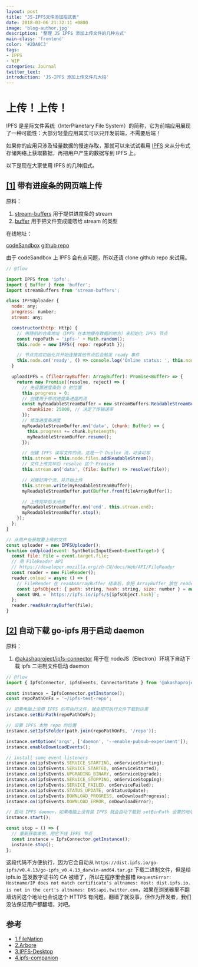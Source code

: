 ```yaml
---
layout: post
title: "JS-IPFS文件添加招式表"
date: 2018-03-06 21:32:11 +0800
image: 'blog-author.jpg'
description: '整理 JS IPFS 添加上传文件的几种方式'
main-class: 'frontend'
color: '#2DA0C3'
tags:
- IPFS
- WIP
categories: Journal
twitter_text:
introduction: 'JS-IPFS 添加上传文件几大招'
---
```

# 上传！上传！

IPFS 是星际文件系统（InterPlanetary File System）的简称，它为前端应用展现了一种可能性：大部分轻量应用其实可以只开发前端，不需要后端！

如果你的应用只涉及轻量数据的慢速存取，那就可以来试试看用 [IPFS](https://www.npmjs.com/package/ipfs) 来从分布式存储网络上获取数据，再把用户产生的数据写到 IPFS 上。

以下是现在大家使用 IPFS 的几种招式。

## [[1]](#1) 带有进度条的网页端上传

原料：

1. [stream-buffers](https://www.npmjs.com/package/stream-buffers) 用于提供进度条的 stream
1. [buffer](https://www.npmjs.com/package/buffer) 用于把文件变成能喂给 stream 的类型

在线地址：

[codeSandbox](https://codesandbox.io/s/km9kwoj64r) [github repo](https://github.com/linonetwo/ipfs-uploader-browser)

由于 codeSandbox 上 IPFS 会有点问题，所以还请 clone github repo 来试用。

```js
// @flow

import IPFS from 'ipfs';
import { Buffer } from 'buffer';
import streamBuffers from 'stream-buffers';

class IPFSUploader {
  node: any;
  progress: number;
  stream: any;

  constructor(http: Http) {
    // 用随机的仓库地址（IPFS 在本地缓存数据的地方）来初始化 IPFS 节点
    const repoPath = 'ipfs-' + Math.random();
    this.node = new IPFS({ repo: repoPath });

    // 节点完成初始化并开始连接其他节点后会触发 ready 事件
    this.node.on('ready', () => console.log('Online status: ', this.node.isOnline() ? 'online' : 'offline'));
  }

  uploadIPFS = (fileArrayBuffer: ArrayBuffer): Promise<Buffer> => {
    return new Promise((resolve, reject) => {
      // 先设置进度条到 0 的位置
      this.progress = 0;
      // 创建用于修改进度条进度的流
      const myReadableStreamBuffer = new streamBuffers.ReadableStreamBuffer({
        chunkSize: 25000, // 决定了传输速率
      });
      // 修改进度条进度
      myReadableStreamBuffer.on('data', (chunk: Buffer) => {
        this.progress += chunk.byteLength;
        myReadableStreamBuffer.resume();
      });

      // 创建 IPFS 读写文件的流，这是一个 Duplex 流，可读可写
      this.stream = this.node.files.addReadableStream();
      // 文件上传完毕后 resolve 这个 Promise
      this.stream.on('data', (file: Buffer) => resolve(file));

      // 对接好两个流，并开始上传
      this.stream.write(myReadableStreamBuffer);
      myReadableStreamBuffer.put(Buffer.from(fileArrayBuffer));

      // 上传完毕后关闭流
      myReadableStreamBuffer.on('end', this.stream.end);
      myReadableStreamBuffer.stop();
    });
  };
}

// 从用户处获取要上传的文件
const uploader = new IPFSUploader();
function onUpload(event: SyntheticInputEvent<EventTarget>) {
  const file: File = event.target.file;
  // 用 FileReader API
  // https://developer.mozilla.org/zh-CN/docs/Web/API/FileReader
  const reader = new FileReader();
  reader.onload = async () => {
    // FileReader 在 readAsArrayBuffer 结束后，会把 ArrayBuffer 放在 reader.result 里
    const ipfsObject: { path: string, hash: string, size: number } = await uploader.uploadIPFS(reader.result);
    const URL = `https://ipfs.io/ipfs/${ipfsObject.hash}`;
  };
  reader.readAsArrayBuffer(file);
}
```

## [[2]](#2) 自动下载 go-ipfs 用于启动 daemon

原料：

1. [@akashaproject/ipfs-connector](https://github.com/AkashaProject/ipfs-connector) 用于在 nodeJS（Electron）环境下自动下载 ipfs 二进制文件启动 daemon

```js
// @flow
import { IpfsConnector, ipfsEvents, ConnectorState } from '@akashaproject/ipfs-connector';

const instance = IpfsConnector.getInstance();
const repoPathOnFs = '~/ipfs-test-repo';

// 如果电脑上没用 IPFS 的可执行文件，就会把可执行文件下载到这里
instance.setBinPath(repoPathOnFs);

// 设置 IPFS 本地 repo 的位置
instance.setIpfsFolder(path.join(repoPathOnFs, '/repo'));

instance.setOption('args', ['daemon', '--enable-pubsub-experiment']);
instance.enableDownloadEvents();

// install some event listeners
instance.on(ipfsEvents.SERVICE_STARTING, onServiceStarting);
instance.on(ipfsEvents.SERVICE_STARTED, onServiceStarted);
instance.on(ipfsEvents.UPGRADING_BINARY, onServiceUpgrade);
instance.on(ipfsEvents.SERVICE_STOPPING, onServiceStopping);
instance.on(ipfsEvents.SERVICE_FAILED, onServiceFailed);
instance.on(ipfsEvents.STATUS_UPDATE, onStatusUpdate);
instance.on(ipfsEvents.DOWNLOAD_PROGRESS, onDownloadProgress);
instance.on(ipfsEvents.DOWNLOAD_ERROR, onDownloadError);

// 启动 IPFS daemon，如果电脑上没有装 IPFS 就会自动下载到 setBinPath 设置的地址里
instance.start();

const stop = () => {
  // 重新获取单例，用它下线 IPFS 节点
  const instance = IpfsConnector.getInstance();
  instance.stop();
};

```

这段代码不方便执行，因为它会自动从 ```https://dist.ipfs.io/go-ipfs/v0.4.13/go-ipfs_v0.4.13_darwin-amd64.tar.gz``` 下载二进制文件，但是给 ipfs.io 签发数字证书的 CA 被墙了，所以在程序里会报错 ```RequestError: Hostname/IP does not match certificate's altnames: Host: dist.ipfs.io. is not in the cert's altnames: DNS:api.twitter.com```，如果在浏览器里不翻墙访问这个地址也会说这个 HTTPS 有问题。翻墙了就没事，但作为开发者，我们没法保证用户都翻墙，对吧。




## 参考

* [<span id="1">1.FileNation</span>](https://github.com/FileNation/FileNation/blob/6c29fdec6494c1674ac71c1c0555d94eec72a7b9/src/app/ipfs.service.ts#L28)
* [<span id="2">2.Arbore</span>](https://github.com/MichaelMure/Arbore/blob/master/app/ipfs/ipfsMain.js)
* [<span id="3">3.IPFS-Desktop</span>](https://github.com/ipfs-shipyard/ipfs-desktop/blob/master/src/index.js)
* [<span id="4">4.ipfs-companion</span>](https://github.com/ipfs-shipyard/ipfs-companion/issues/330 )
